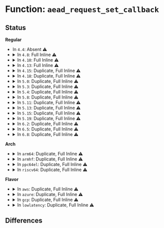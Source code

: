 # Function: <code>aead_request_set_callback</code>

## Status
<b>Regular</b>
<ul>
<li>
In <code>4.4</code>: Absent ⚠️
</li>
<li>
<details>
<summary>In <code>4.8</code>: Full Inline ⚠️</summary>

**Collision:** Unique Static

**Inline:** Full

**Transformation:** False

**Instances:**

```
In crypto/seqiv.c (ffffffff813de7db)
Location: include/crypto/aead.h:459
Inline: True
Inline callers:
  - crypto/seqiv.c:seqiv_aead_decrypt
  - crypto/seqiv.c:seqiv_aead_encrypt
```
</details>
</li>
<li>
<details>
<summary>In <code>4.10</code>: Full Inline ⚠️</summary>

**Collision:** Unique Static

**Inline:** Full

**Transformation:** False

**Instances:**

```
In crypto/seqiv.c (ffffffff813f6d7b)
Location: include/crypto/aead.h:459
Inline: True
Inline callers:
  - crypto/seqiv.c:seqiv_aead_decrypt
  - crypto/seqiv.c:seqiv_aead_encrypt
```
</details>
</li>
<li>
<details>
<summary>In <code>4.13</code>: Full Inline ⚠️</summary>

**Collision:** Unique Static

**Inline:** Full

**Transformation:** False

**Instances:**

```
In crypto/seqiv.c (ffffffff8140315b)
Location: include/crypto/aead.h:459
Inline: True
Inline callers:
  - crypto/seqiv.c:seqiv_aead_decrypt
  - crypto/seqiv.c:seqiv_aead_encrypt
```
</details>
</li>
<li>
<details>
<summary>In <code>4.15</code>: Duplicate, Full Inline ⚠️</summary>

**Collision:** Static Duplication

**Inline:** Full

**Transformation:** False

**Instances:**

```
In security/keys/big_key.c (ffffffff813bc009)
Location: include/crypto/aead.h:459
Inline: True
Inline callers:
  - security/keys/big_key.c:big_key_crypt
```
```
In crypto/seqiv.c (ffffffff8142b83b)
Location: include/crypto/aead.h:459
Inline: True
Inline callers:
  - crypto/seqiv.c:seqiv_aead_decrypt
  - crypto/seqiv.c:seqiv_aead_encrypt
```
```
In crypto/gcm.c (ffffffff8143906f)
Location: include/crypto/aead.h:459
Inline: True
Inline callers:
  - crypto/gcm.c:crypto_rfc4543_crypt
  - crypto/gcm.c:crypto_rfc4106_crypt
```
</details>
</li>
<li>
<details>
<summary>In <code>4.18</code>: Duplicate, Full Inline ⚠️</summary>

**Collision:** Static Duplication

**Inline:** Full

**Transformation:** False

**Instances:**

```
In security/keys/big_key.c (ffffffff813ecdc6)
Location: include/crypto/aead.h:467
Inline: True
Inline callers:
  - security/keys/big_key.c:big_key_crypt
```
```
In crypto/seqiv.c (ffffffff8145e555)
Location: include/crypto/aead.h:467
Inline: True
Inline callers:
  - crypto/seqiv.c:seqiv_aead_decrypt
  - crypto/seqiv.c:seqiv_aead_encrypt
```
```
In crypto/gcm.c (ffffffff8146b39a)
Location: include/crypto/aead.h:467
Inline: True
Inline callers:
  - crypto/gcm.c:crypto_rfc4543_crypt
  - crypto/gcm.c:crypto_rfc4106_crypt
```
</details>
</li>
<li>
<details>
<summary>In <code>5.0</code>: Duplicate, Full Inline ⚠️</summary>

**Collision:** Static Duplication

**Inline:** Full

**Transformation:** False

**Instances:**

```
In security/keys/big_key.c (ffffffff81407f66)
Location: include/crypto/aead.h:475
Inline: True
Inline callers:
  - security/keys/big_key.c:big_key_crypt
```
```
In crypto/seqiv.c (ffffffff8147be1f)
Location: include/crypto/aead.h:475
Inline: True
Inline callers:
  - crypto/seqiv.c:seqiv_aead_decrypt
  - crypto/seqiv.c:seqiv_aead_encrypt
```
```
In crypto/gcm.c (ffffffff814896d2)
Location: include/crypto/aead.h:475
Inline: True
Inline callers:
  - crypto/gcm.c:crypto_rfc4543_crypt
  - crypto/gcm.c:crypto_rfc4106_crypt
```
</details>
</li>
<li>
<details>
<summary>In <code>5.3</code>: Duplicate, Full Inline ⚠️</summary>

**Collision:** Static Duplication

**Inline:** Full

**Transformation:** False

**Instances:**

```
In security/keys/big_key.c (ffffffff81435263)
Location: include/crypto/aead.h:440
Inline: True
Inline callers:
  - security/keys/big_key.c:big_key_crypt
```
```
In crypto/seqiv.c (ffffffff814aa217)
Location: include/crypto/aead.h:440
Inline: True
Inline callers:
  - crypto/seqiv.c:seqiv_aead_decrypt
  - crypto/seqiv.c:seqiv_aead_encrypt
```
```
In crypto/gcm.c (ffffffff814b6334)
Location: include/crypto/aead.h:440
Inline: True
Inline callers:
  - crypto/gcm.c:crypto_rfc4543_crypt
  - crypto/gcm.c:crypto_rfc4106_crypt
```
</details>
</li>
<li>
<details>
<summary>In <code>5.4</code>: Duplicate, Full Inline ⚠️</summary>

**Collision:** Static Duplication

**Inline:** Full

**Transformation:** False

**Instances:**

```
In security/keys/big_key.c (ffffffff8144efe3)
Location: include/crypto/aead.h:440
Inline: True
Inline callers:
  - security/keys/big_key.c:big_key_crypt
```
```
In crypto/seqiv.c (ffffffff814c4ed7)
Location: include/crypto/aead.h:440
Inline: True
Inline callers:
  - crypto/seqiv.c:seqiv_aead_decrypt
  - crypto/seqiv.c:seqiv_aead_encrypt
```
```
In crypto/gcm.c (ffffffff814cf534)
Location: include/crypto/aead.h:440
Inline: True
Inline callers:
  - crypto/gcm.c:crypto_rfc4543_crypt
  - crypto/gcm.c:crypto_rfc4106_crypt
```
</details>
</li>
<li>
<details>
<summary>In <code>5.8</code>: Duplicate, Full Inline ⚠️</summary>

**Collision:** Static Duplication

**Inline:** Full

**Transformation:** False

**Instances:**

```
In crypto/seqiv.c (ffffffff81523deb)
Location: include/crypto/aead.h:456
Inline: True
Inline callers:
  - crypto/seqiv.c:seqiv_aead_decrypt
  - crypto/seqiv.c:seqiv_aead_encrypt
```
```
In crypto/gcm.c (ffffffff8152e774)
Location: include/crypto/aead.h:456
Inline: True
Inline callers:
  - crypto/gcm.c:crypto_rfc4543_crypt
  - crypto/gcm.c:crypto_rfc4106_crypt
```
</details>
</li>
<li>
<details>
<summary>In <code>5.11</code>: Duplicate, Full Inline ⚠️</summary>

**Collision:** Static Duplication

**Inline:** Full

**Transformation:** False

**Instances:**

```
In crypto/seqiv.c (ffffffff81540c6b)
Location: include/crypto/aead.h:461
Inline: True
Inline callers:
  - crypto/seqiv.c:seqiv_aead_decrypt
  - crypto/seqiv.c:seqiv_aead_encrypt
```
```
In crypto/gcm.c (ffffffff8154b6f4)
Location: include/crypto/aead.h:461
Inline: True
Inline callers:
  - crypto/gcm.c:crypto_rfc4543_crypt
  - crypto/gcm.c:crypto_rfc4106_crypt
```
</details>
</li>
<li>
<details>
<summary>In <code>5.13</code>: Duplicate, Full Inline ⚠️</summary>

**Collision:** Static Duplication

**Inline:** Full

**Transformation:** False

**Instances:**

```
In crypto/seqiv.c (ffffffff815492cd)
Location: include/crypto/aead.h:463
Inline: True
Inline callers:
  - crypto/seqiv.c:seqiv_aead_decrypt
  - crypto/seqiv.c:seqiv_aead_encrypt
```
```
In crypto/gcm.c (ffffffff81553d04)
Location: include/crypto/aead.h:463
Inline: True
Inline callers:
  - crypto/gcm.c:crypto_rfc4543_crypt
  - crypto/gcm.c:crypto_rfc4106_crypt
```
</details>
</li>
<li>
<details>
<summary>In <code>5.15</code>: Duplicate, Full Inline ⚠️</summary>

**Collision:** Static Duplication

**Inline:** Full

**Transformation:** False

**Instances:**

```
In crypto/seqiv.c (ffffffff815a9aad)
Location: include/crypto/aead.h:463
Inline: True
Inline callers:
  - crypto/seqiv.c:seqiv_aead_decrypt
  - crypto/seqiv.c:seqiv_aead_encrypt
```
```
In crypto/gcm.c (ffffffff815b4d34)
Location: include/crypto/aead.h:463
Inline: True
Inline callers:
  - crypto/gcm.c:crypto_rfc4543_crypt
  - crypto/gcm.c:crypto_rfc4106_crypt
```
</details>
</li>
<li>
<details>
<summary>In <code>5.19</code>: Duplicate, Full Inline ⚠️</summary>

**Collision:** Static Duplication

**Inline:** Full

**Transformation:** False

**Instances:**

```
In crypto/seqiv.c (ffffffff81650f70)
Location: include/crypto/aead.h:465
Inline: True
Inline callers:
  - crypto/seqiv.c:seqiv_aead_decrypt
  - crypto/seqiv.c:seqiv_aead_encrypt
```
```
In crypto/gcm.c (ffffffff8165dce4)
Location: include/crypto/aead.h:465
Inline: True
Inline callers:
  - crypto/gcm.c:crypto_rfc4543_crypt
  - crypto/gcm.c:crypto_rfc4106_crypt
```
</details>
</li>
<li>
<details>
<summary>In <code>6.2</code>: Duplicate, Full Inline ⚠️</summary>

**Collision:** Static Duplication

**Inline:** Full

**Transformation:** False

**Instances:**

```
In crypto/seqiv.c (ffffffff8170a7a0)
Location: include/crypto/aead.h:465
Inline: True
Inline callers:
  - crypto/seqiv.c:seqiv_aead_decrypt
  - crypto/seqiv.c:seqiv_aead_encrypt
```
```
In crypto/gcm.c (ffffffff81717d24)
Location: include/crypto/aead.h:465
Inline: True
Inline callers:
  - crypto/gcm.c:crypto_rfc4543_crypt
  - crypto/gcm.c:crypto_rfc4106_crypt
```
</details>
</li>
<li>
<details>
<summary>In <code>6.5</code>: Duplicate, Full Inline ⚠️</summary>

**Collision:** Static Duplication

**Inline:** Full

**Transformation:** False

**Instances:**

```
In crypto/seqiv.c (ffffffff81743ff0)
Location: include/crypto/aead.h:487
Inline: True
Inline callers:
  - crypto/seqiv.c:seqiv_aead_decrypt
  - crypto/seqiv.c:seqiv_aead_encrypt
```
```
In crypto/gcm.c (ffffffff81753644)
Location: include/crypto/aead.h:487
Inline: True
Inline callers:
  - crypto/gcm.c:crypto_rfc4543_crypt
  - crypto/gcm.c:crypto_rfc4106_crypt
```
</details>
</li>
<li>
<details>
<summary>In <code>6.8</code>: Duplicate, Full Inline ⚠️</summary>

**Collision:** Static Duplication

**Inline:** Full

**Transformation:** False

**Instances:**

```
In crypto/seqiv.c (ffffffff817865b0)
Location: include/crypto/aead.h:499
Inline: True
Inline callers:
  - crypto/seqiv.c:seqiv_aead_decrypt
  - crypto/seqiv.c:seqiv_aead_encrypt
```
```
In crypto/gcm.c (ffffffff81795514)
Location: include/crypto/aead.h:499
Inline: True
Inline callers:
  - crypto/gcm.c:crypto_rfc4543_crypt
  - crypto/gcm.c:crypto_rfc4106_crypt
```
</details>
</li>
</ul>
<b>Arch</b>
<ul>
<li>
<details>
<summary>In <code>arm64</code>: Duplicate, Full Inline ⚠️</summary>

**Collision:** Static Duplication

**Inline:** Full

**Transformation:** False

**Instances:**

```
In security/keys/big_key.c (ffff8000105399b4)
Location: include/crypto/aead.h:440
Inline: True
Inline callers:
  - security/keys/big_key.c:big_key_crypt
```
```
In crypto/seqiv.c (ffff8000105bfa94)
Location: include/crypto/aead.h:440
Inline: True
Inline callers:
  - crypto/seqiv.c:seqiv_aead_decrypt
  - crypto/seqiv.c:seqiv_aead_encrypt
```
```
In crypto/gcm.c (ffff8000105cb530)
Location: include/crypto/aead.h:440
Inline: True
Inline callers:
  - crypto/gcm.c:crypto_rfc4543_crypt
  - crypto/gcm.c:crypto_rfc4106_crypt
```
</details>
</li>
<li>
<details>
<summary>In <code>armhf</code>: Duplicate, Full Inline ⚠️</summary>

**Collision:** Static Duplication

**Inline:** Full

**Transformation:** False

**Instances:**

```
In security/keys/big_key.c (c06f0188)
Location: include/crypto/aead.h:440
Inline: True
Inline callers:
  - security/keys/big_key.c:big_key_crypt
```
```
In crypto/seqiv.c (c076d6e4)
Location: include/crypto/aead.h:440
Inline: True
Inline callers:
  - crypto/seqiv.c:seqiv_aead_decrypt
  - crypto/seqiv.c:seqiv_aead_encrypt
```
```
In crypto/gcm.c (c0779048)
Location: include/crypto/aead.h:440
Inline: True
Inline callers:
  - crypto/gcm.c:crypto_rfc4543_crypt
  - crypto/gcm.c:crypto_rfc4106_crypt
```
</details>
</li>
<li>
<details>
<summary>In <code>ppc64el</code>: Duplicate, Full Inline ⚠️</summary>

**Collision:** Static Duplication

**Inline:** Full

**Transformation:** False

**Instances:**

```
In security/keys/big_key.c (c000000000688988)
Location: include/crypto/aead.h:440
Inline: True
Inline callers:
  - security/keys/big_key.c:big_key_crypt
```
```
In crypto/seqiv.c (c000000000747890)
Location: include/crypto/aead.h:440
Inline: True
Inline callers:
  - crypto/seqiv.c:seqiv_aead_decrypt
  - crypto/seqiv.c:seqiv_aead_encrypt
```
```
In crypto/gcm.c (c0000000007565b8)
Location: include/crypto/aead.h:440
Inline: True
Inline callers:
  - crypto/gcm.c:crypto_rfc4543_crypt
  - crypto/gcm.c:crypto_rfc4106_crypt
```
</details>
</li>
<li>
<details>
<summary>In <code>riscv64</code>: Duplicate, Full Inline ⚠️</summary>

**Collision:** Static Duplication

**Inline:** Full

**Transformation:** False

**Instances:**

```
In security/keys/big_key.c (ffffffe000398046)
Location: include/crypto/aead.h:440
Inline: True
Inline callers:
  - security/keys/big_key.c:big_key_crypt
```
```
In crypto/seqiv.c (ffffffe000404b48)
Location: include/crypto/aead.h:440
Inline: True
Inline callers:
  - crypto/seqiv.c:seqiv_aead_decrypt
  - crypto/seqiv.c:seqiv_aead_encrypt
```
```
In crypto/gcm.c (ffffffe00040f8bc)
Location: include/crypto/aead.h:440
Inline: True
Inline callers:
  - crypto/gcm.c:crypto_rfc4543_crypt
  - crypto/gcm.c:crypto_rfc4106_crypt
```
</details>
</li>
</ul>
<b>Flavor</b>
<ul>
<li>
<details>
<summary>In <code>aws</code>: Duplicate, Full Inline ⚠️</summary>

**Collision:** Static Duplication

**Inline:** Full

**Transformation:** False

**Instances:**

```
In security/keys/big_key.c (ffffffff814475c3)
Location: include/crypto/aead.h:440
Inline: True
Inline callers:
  - security/keys/big_key.c:big_key_crypt
```
```
In crypto/seqiv.c (ffffffff814bd4b7)
Location: include/crypto/aead.h:440
Inline: True
Inline callers:
  - crypto/seqiv.c:seqiv_aead_decrypt
  - crypto/seqiv.c:seqiv_aead_encrypt
```
```
In crypto/gcm.c (ffffffff814c7b14)
Location: include/crypto/aead.h:440
Inline: True
Inline callers:
  - crypto/gcm.c:crypto_rfc4543_crypt
  - crypto/gcm.c:crypto_rfc4106_crypt
```
</details>
</li>
<li>
<details>
<summary>In <code>azure</code>: Duplicate, Full Inline ⚠️</summary>

**Collision:** Static Duplication

**Inline:** Full

**Transformation:** False

**Instances:**

```
In security/keys/big_key.c (ffffffff81438013)
Location: include/crypto/aead.h:440
Inline: True
Inline callers:
  - security/keys/big_key.c:big_key_crypt
```
```
In crypto/seqiv.c (ffffffff814aded7)
Location: include/crypto/aead.h:440
Inline: True
Inline callers:
  - crypto/seqiv.c:seqiv_aead_decrypt
  - crypto/seqiv.c:seqiv_aead_encrypt
```
```
In crypto/gcm.c (ffffffff814b8534)
Location: include/crypto/aead.h:440
Inline: True
Inline callers:
  - crypto/gcm.c:crypto_rfc4543_crypt
  - crypto/gcm.c:crypto_rfc4106_crypt
```
</details>
</li>
<li>
<details>
<summary>In <code>gcp</code>: Duplicate, Full Inline ⚠️</summary>

**Collision:** Static Duplication

**Inline:** Full

**Transformation:** False

**Instances:**

```
In security/keys/big_key.c (ffffffff81443663)
Location: include/crypto/aead.h:440
Inline: True
Inline callers:
  - security/keys/big_key.c:big_key_crypt
```
```
In crypto/seqiv.c (ffffffff814b9547)
Location: include/crypto/aead.h:440
Inline: True
Inline callers:
  - crypto/seqiv.c:seqiv_aead_decrypt
  - crypto/seqiv.c:seqiv_aead_encrypt
```
```
In crypto/gcm.c (ffffffff814c3ba4)
Location: include/crypto/aead.h:440
Inline: True
Inline callers:
  - crypto/gcm.c:crypto_rfc4543_crypt
  - crypto/gcm.c:crypto_rfc4106_crypt
```
</details>
</li>
<li>
<details>
<summary>In <code>lowlatency</code>: Duplicate, Full Inline ⚠️</summary>

**Collision:** Static Duplication

**Inline:** Full

**Transformation:** False

**Instances:**

```
In security/keys/big_key.c (ffffffff8145a993)
Location: include/crypto/aead.h:440
Inline: True
Inline callers:
  - security/keys/big_key.c:big_key_crypt
```
```
In crypto/seqiv.c (ffffffff814d1fe7)
Location: include/crypto/aead.h:440
Inline: True
Inline callers:
  - crypto/seqiv.c:seqiv_aead_decrypt
  - crypto/seqiv.c:seqiv_aead_encrypt
```
```
In crypto/gcm.c (ffffffff814dc674)
Location: include/crypto/aead.h:440
Inline: True
Inline callers:
  - crypto/gcm.c:crypto_rfc4543_crypt
  - crypto/gcm.c:crypto_rfc4106_crypt
```
</details>
</li>
</ul>

## Differences

